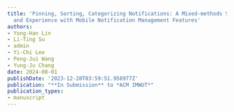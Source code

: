 ```yaml
---
title: 'Pinning, Sorting, Categorizing Notifications: A Mixed-methods Study of Usage
  and Experience with Mobile Notification Management Features'
authors:
- Yong-Han Lin
- Li-Ting Su
- admin
- Yi-Chi Lee
- Peng-Jui Wang
- Yung-Ju Chang
date: 2024-08-01
publishDate: '2023-12-28T03:59:51.958977Z'
publication: "**In Submission** to *ACM IMWUT*"
publication_types:
- manuscript
---
```

